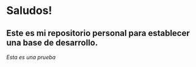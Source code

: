 # Saludos!
## Este es mi repositorio personal para establecer una base de desarrollo.
*Esta es una prueba*
